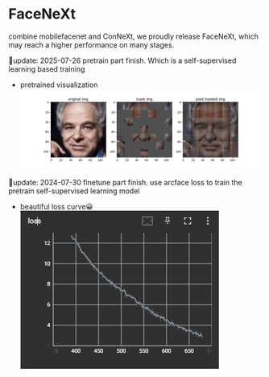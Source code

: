 # FaceNeXt
combine mobilefacenet and ConNeXt, we proudly release FaceNeXt, which may reach a higher performance on many stages.

🤗update: 2025-07-26 pretrain part finish. Which is a self-supervised learning based training
* pretrained visualization
![pretrain visualization](./data/img.png)

🤗update: 2024-07-30 finetune part finish. use arcface loss to train the pretrain self-supervised learning model
* beautiful loss curve😀 
![loss curve](./data/img_1.png)